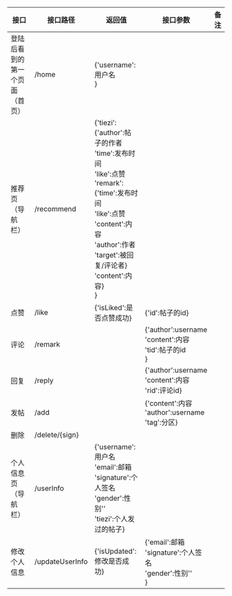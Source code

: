 | 接口                           | 接口路径        | 返回值                                                       | 接口参数                                                     | 备注 |
| ------------------------------ | --------------- | ------------------------------------------------------------ | ------------------------------------------------------------ | ---- |
| 登陆后看到的第一个页面（首页） | /home           | {'username':用户名<br />}                                    |                                                              |      |
| 推荐页（导航栏）               | /recommend      | {'tiezi':{'author':帖子的作者<br />'time':发布时间<br />'like':点赞<br />'remark':{'time':发布时间<br />'like':点赞<br />'content':内容<br />'author':作者<br />'target':被回复/评论者}<br />'content':内容}<br />} |                                                              |      |
| 点赞                           | /like           | {'isLiked':是否点赞成功}                                     | {'id':帖子的id}                                              |      |
| 评论                           | /remark         |                                                              | {'author':username<br />'content':内容<br />'tid':帖子的id<br />} |      |
| 回复                           | /reply          |                                                              | {'author':username<br />'content':内容<br />'rid':评论id}    |      |
| 发帖                           | /add            |                                                              | {'content':内容<br />'author':username<br />'tag':分区}      |      |
| 删除                           | /delete/{sign}  |                                                              |                                                              |      |
| 个人信息页（导航栏）           | /userInfo       | {'username':用户名<br />'email':邮箱<br />'signature':个人签名<br />'gender':性别''<br />'tiezi':个人发过的帖子} |                                                              |      |
| 修改个人信息                   | /updateUserInfo | {'isUpdated':修改是否成功}                                   | {'email':邮箱<br />'signature':个人签名<br />'gender':性别''<br />} |      |

